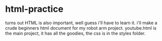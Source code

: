# html-practice
turns out HTML is also important, well guess i'll have to learn it. i'll make a crude beginners html document for my robot arm project.
youtube.html is the main project, it has all the goodies, the css is in the styles folder. 
